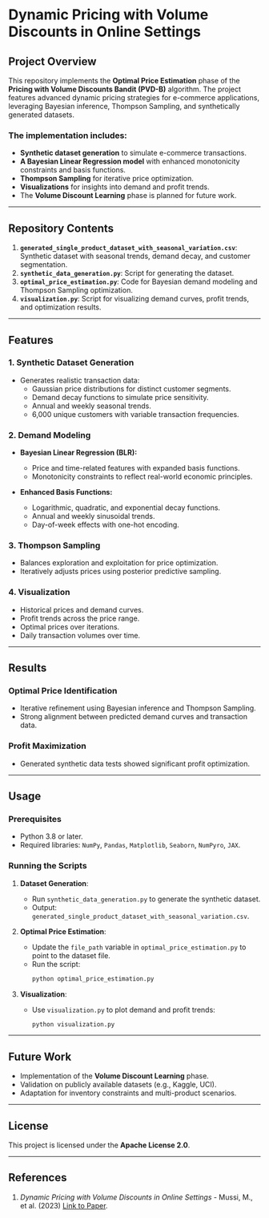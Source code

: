 # **Dynamic Pricing with Volume Discounts in Online Settings**

## **Project Overview**
This repository implements the **Optimal Price Estimation** phase of the **Pricing with Volume Discounts Bandit (PVD-B)** algorithm. The project features advanced dynamic pricing strategies for e-commerce applications, leveraging Bayesian inference, Thompson Sampling, and synthetically generated datasets.

### **The implementation includes:**
- **Synthetic dataset generation** to simulate e-commerce transactions.
- **A Bayesian Linear Regression model** with enhanced monotonicity constraints and basis functions.
- **Thompson Sampling** for iterative price optimization.
- **Visualizations** for insights into demand and profit trends.
- The **Volume Discount Learning** phase is planned for future work.

---

## **Repository Contents**
1. **`generated_single_product_dataset_with_seasonal_variation.csv`**: Synthetic dataset with seasonal trends, demand decay, and customer segmentation.
2. **`synthetic_data_generation.py`**: Script for generating the dataset.
3. **`optimal_price_estimation.py`**: Code for Bayesian demand modeling and Thompson Sampling optimization.
4. **`visualization.py`**: Script for visualizing demand curves, profit trends, and optimization results.

---

## **Features**

### **1. Synthetic Dataset Generation**
- Generates realistic transaction data:
  - Gaussian price distributions for distinct customer segments.
  - Demand decay functions to simulate price sensitivity.
  - Annual and weekly seasonal trends.
  - 6,000 unique customers with variable transaction frequencies.

### **2. Demand Modeling**
- **Bayesian Linear Regression (BLR):**
  - Price and time-related features with expanded basis functions.
  - Monotonicity constraints to reflect real-world economic principles.
  
- **Enhanced Basis Functions:**
  - Logarithmic, quadratic, and exponential decay functions.
  - Annual and weekly sinusoidal trends.
  - Day-of-week effects with one-hot encoding.

### **3. Thompson Sampling**
- Balances exploration and exploitation for price optimization.
- Iteratively adjusts prices using posterior predictive sampling.

### **4. Visualization**
- Historical prices and demand curves.
- Profit trends across the price range.
- Optimal prices over iterations.
- Daily transaction volumes over time.

---

## **Results**

### **Optimal Price Identification**
- Iterative refinement using Bayesian inference and Thompson Sampling.
- Strong alignment between predicted demand curves and transaction data.

### **Profit Maximization**
- Generated synthetic data tests showed significant profit optimization.

---

## **Usage**

### **Prerequisites**
- Python 3.8 or later.
- Required libraries: `NumPy`, `Pandas`, `Matplotlib`, `Seaborn`, `NumPyro`, `JAX`.

### **Running the Scripts**
1. **Dataset Generation**:
   - Run `synthetic_data_generation.py` to generate the synthetic dataset.
   - Output: `generated_single_product_dataset_with_seasonal_variation.csv`.

2. **Optimal Price Estimation**:
   - Update the `file_path` variable in `optimal_price_estimation.py` to point to the dataset file.
   - Run the script:
     ```bash
     python optimal_price_estimation.py
     ```

3. **Visualization**:
   - Use `visualization.py` to plot demand and profit trends:
     ```bash
     python visualization.py
     ```

---

## **Future Work**

- Implementation of the **Volume Discount Learning** phase.
- Validation on publicly available datasets (e.g., Kaggle, UCI).
- Adaptation for inventory constraints and multi-product scenarios.

---

## **License**
This project is licensed under the **Apache License 2.0**.

---

## **References**
1. *Dynamic Pricing with Volume Discounts in Online Settings* - Mussi, M., et al. (2023) [Link to Paper](https://ojs.aaai.org/index.php/AAAI/article/view/26845).
